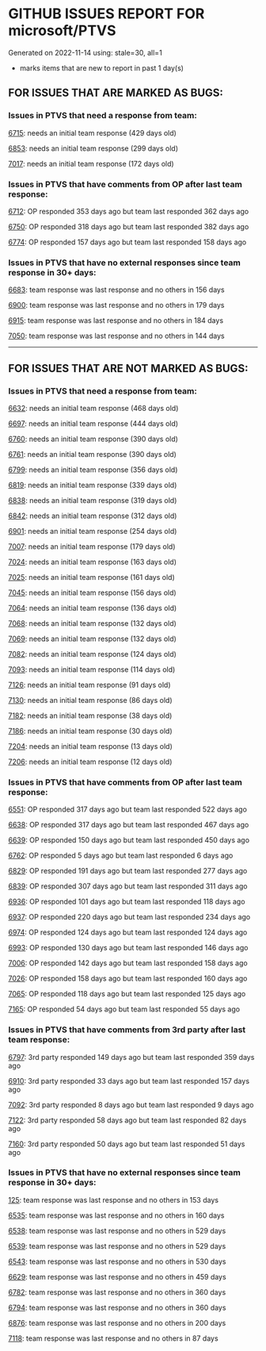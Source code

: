 
# GITHUB ISSUES REPORT FOR microsoft/PTVS


Generated on 2022-11-14 using: stale=30, all=1


* marks items that are new to report in past 1 day(s)


## FOR ISSUES THAT ARE MARKED AS BUGS:


### Issues in PTVS that need a response from team:


  [6715](https://github.com/microsoft/PTVS/issues/6715 "An error message &quot;This project &quot;PythonApplication3&quot; has a reference to a missing Conda environment &quot;env3&quot;&quot; always pops up when restart the VS."): needs an initial team response (429 days old)

  [6853](https://github.com/microsoft/PTVS/issues/6853 "Unable to install suggested module when using IPython interactive mode."): needs an initial team response (299 days old)

  [7017](https://github.com/microsoft/PTVS/issues/7017 "Intellisense forgets imports during editing"): needs an initial team response (172 days old)

### Issues in PTVS that have comments from OP after last team response:


  [6712](https://github.com/microsoft/PTVS/issues/6712 "The option &quot;Python/Native Debugging&quot; is missing."): OP responded 353 days ago but team last responded 362 days ago

  [6750](https://github.com/microsoft/PTVS/issues/6750 "An error pops up when run &quot;Django Check, Django Migrate, Django Create Superuser...&quot;. "): OP responded 318 days ago but team last responded 382 days ago

  [6774](https://github.com/microsoft/PTVS/issues/6774 "The Python installed from Microsoft Store couldn't view installed packages when first use the environment."): OP responded 157 days ago but team last responded 158 days ago

### Issues in PTVS that have no external responses since team response in 30+ days:


  [6683](https://github.com/microsoft/PTVS/issues/6683 "After deleting and re-creating, conda env will not appear in the list."): team response was last response and no others in 156 days

  [6900](https://github.com/microsoft/PTVS/issues/6900 "Python 3.10 fails to hit breakpoints when &quot;Native Code Debugging&quot; is enabled."): team response was last response and no others in 179 days

  [6915](https://github.com/microsoft/PTVS/issues/6915 "Can't hide navigation bar vs22"): team response was last response and no others in 184 days

  [7050](https://github.com/microsoft/PTVS/issues/7050 "An error was reported in the output window when creating the env."): team response was last response and no others in 144 days

---

## FOR ISSUES THAT ARE NOT MARKED AS BUGS:


### Issues in PTVS that need a response from team:


  [6632](https://github.com/microsoft/PTVS/issues/6632 "Publish Now in project properties should auto save first"): needs an initial team response (468 days old)

  [6697](https://github.com/microsoft/PTVS/issues/6697 "After adding the file as a link first, the file will not be added to the project."): needs an initial team response (444 days old)

  [6760](https://github.com/microsoft/PTVS/issues/6760 "Evaluates all the expressions in interactive windows ignore the Completion Mode setting."): needs an initial team response (390 days old)

  [6761](https://github.com/microsoft/PTVS/issues/6761 "It can not auto-detect but let you customize all parameters when add custom environment which install from Microsoft Store."): needs an initial team response (390 days old)

  [6799](https://github.com/microsoft/PTVS/issues/6799 "Python configuration hard coded into MSBuild config for CPython extension projects "): needs an initial team response (356 days old)

  [6819](https://github.com/microsoft/PTVS/issues/6819 "Unexpected error when adding python environment"): needs an initial team response (339 days old)

  [6838](https://github.com/microsoft/PTVS/issues/6838 "Unable to Create DjangoWebProject after following Configuration Read Me for setting up SuperUser: devenv.exe project issue tracker says:>"): needs an initial team response (319 days old)

  [6842](https://github.com/microsoft/PTVS/issues/6842 "Django functions in context menu can only be used once"): needs an initial team response (312 days old)

  [6901](https://github.com/microsoft/PTVS/issues/6901 "Live Share: A warning appears when joining a shared window via VS."): needs an initial team response (254 days old)

  [7007](https://github.com/microsoft/PTVS/issues/7007 "Project structure is not displayed in SE windows under non-administrators."): needs an initial team response (179 days old)

  [7024](https://github.com/microsoft/PTVS/issues/7024 "Python f-strings need syntax highlighting for expressions inside curly braces"): needs an initial team response (163 days old)

  [7025](https://github.com/microsoft/PTVS/issues/7025 "Could you please put CommandLineArguments into user-specific configuration file."): needs an initial team response (161 days old)

  [7045](https://github.com/microsoft/PTVS/issues/7045 "Failed to start a decorator and show potential decorators when type @."): needs an initial team response (156 days old)

  [7064](https://github.com/microsoft/PTVS/issues/7064 "Some intellisense don't work well in interactive window after writing some REPL commands"): needs an initial team response (136 days old)

  [7068](https://github.com/microsoft/PTVS/issues/7068 "reportMissingImports : Even if the module is successfully installed, a warning will still be displayed in the Error List window"): needs an initial team response (132 days old)

  [7069](https://github.com/microsoft/PTVS/issues/7069 "No response after reopening the Python Environments  window"): needs an initial team response (132 days old)

  [7082](https://github.com/microsoft/PTVS/issues/7082 "VS2022 Python Fonts and Colors Customization Regression from VS2019, Defies Microsoft Documentation"): needs an initial team response (124 days old)

  [7093](https://github.com/microsoft/PTVS/issues/7093 "Error: missing params.textDocument.text"): needs an initial team response (114 days old)

  [7126](https://github.com/microsoft/PTVS/issues/7126 "Creating python solution from existing python code fails for wsl based python project"): needs an initial team response (91 days old)

  [7130](https://github.com/microsoft/PTVS/issues/7130 "VS2022 Pytest + pytest-xdist unicode params issue"): needs an initial team response (86 days old)

  [7182](https://github.com/microsoft/PTVS/issues/7182 "How can i use mixed debugging with Python Environments"): needs an initial team response (38 days old)

  [7186](https://github.com/microsoft/PTVS/issues/7186 "LiveShare: The client can't join Live Share session successfully"): needs an initial team response (30 days old)

  [7204](https://github.com/microsoft/PTVS/issues/7204 "Add New Item in web template doesn't work."): needs an initial team response (13 days old)

  [7206](https://github.com/microsoft/PTVS/issues/7206 "The active environment doesn't change with the Cookiecutter Explorer is open"): needs an initial team response (12 days old)

### Issues in PTVS that have comments from OP after last team response:


  [6551](https://github.com/microsoft/PTVS/issues/6551 "Navigation bar is not working"): OP responded 317 days ago but team last responded 522 days ago

  [6638](https://github.com/microsoft/PTVS/issues/6638 "Refactor rename incorrect when the referenced method is defined in another project. "): OP responded 317 days ago but team last responded 467 days ago

  [6639](https://github.com/microsoft/PTVS/issues/6639 " IntelliSense does not work when changed SearchPath in PythonSettings.json file in open folder."): OP responded 150 days ago but team last responded 450 days ago

  [6762](https://github.com/microsoft/PTVS/issues/6762 "Unchecked &quot;Parameter information&quot; still has signature help."): OP responded 5 days ago but team last responded 6 days ago

  [6829](https://github.com/microsoft/PTVS/issues/6829 "IntelliSense which is modified manually does not work after restart the VS."): OP responded 191 days ago but team last responded 277 days ago

  [6839](https://github.com/microsoft/PTVS/issues/6839 "The type information displayed wrong for sys.exc_info with the latest typeshed"): OP responded 307 days ago but team last responded 311 days ago

  [6936](https://github.com/microsoft/PTVS/issues/6936 "Skip tests after clicking “Analyze Code Coverage”."): OP responded 101 days ago but team last responded 118 days ago

  [6937](https://github.com/microsoft/PTVS/issues/6937 "An error &quot;Cannot access a disposed object...&quot; pops up when save Python Project File."): OP responded 220 days ago but team last responded 234 days ago

  [6974](https://github.com/microsoft/PTVS/issues/6974 "No IntelliSense when import folder under the workspace."): OP responded 124 days ago but team last responded 124 days ago

  [6993](https://github.com/microsoft/PTVS/issues/6993 "Unexpected error pops up in the console when attach a running python.exe"): OP responded 130 days ago but team last responded 146 days ago

  [7006](https://github.com/microsoft/PTVS/issues/7006 "Live Share: The 'TerminalWindowPackage' package did not load correctly. "): OP responded 142 days ago but team last responded 158 days ago

  [7026](https://github.com/microsoft/PTVS/issues/7026 "No intellisense when from 'PYTHONPATH'"): OP responded 158 days ago but team last responded 160 days ago

  [7065](https://github.com/microsoft/PTVS/issues/7065 "How to step into Python stantandard library function?"): OP responded 118 days ago but team last responded 125 days ago

  [7165](https://github.com/microsoft/PTVS/issues/7165 "&quot;Ignore these local items&quot; doesn't work when first click"): OP responded 54 days ago but team last responded 55 days ago

### Issues in PTVS that have comments from 3rd party after last team response:


  [6797](https://github.com/microsoft/PTVS/issues/6797 "VS2022 no longer allows mapping file extensions to the Python editor"): 3rd party responded 149 days ago but team last responded 359 days ago

  [6910](https://github.com/microsoft/PTVS/issues/6910 "Python Editor - SendSelectionToInteractive not working on VS2022"): 3rd party responded 33 days ago but team last responded 157 days ago

  [7092](https://github.com/microsoft/PTVS/issues/7092 "Stub paths setting not observed"): 3rd party responded 8 days ago but team last responded 9 days ago

  [7122](https://github.com/microsoft/PTVS/issues/7122 "Can't debug Python in my application"): 3rd party responded 58 days ago but team last responded 82 days ago

  [7160](https://github.com/microsoft/PTVS/issues/7160 "Python function with stacked decorators using functools.cache hangs when run without debugging"): 3rd party responded 50 days ago but team last responded 51 days ago

### Issues in PTVS that have no external responses since team response in 30+ days:


  [125](https://github.com/microsoft/PTVS/issues/125 "Automatically attach to subprocesses when debugging"): team response was last response and no others in 153 days

  [6535](https://github.com/microsoft/PTVS/issues/6535 "There is no warning message before running the project even though the project contains error."): team response was last response and no others in 160 days

  [6538](https://github.com/microsoft/PTVS/issues/6538 "No static analysis suggestions in Interactive window."): team response was last response and no others in 529 days

  [6539](https://github.com/microsoft/PTVS/issues/6539 "Module changes in interactive window are not working"): team response was last response and no others in 529 days

  [6543](https://github.com/microsoft/PTVS/issues/6543 "No variables in Auto window when debug."): team response was last response and no others in 530 days

  [6629](https://github.com/microsoft/PTVS/issues/6629 "Django completions in html file does not work."): team response was last response and no others in 459 days

  [6782](https://github.com/microsoft/PTVS/issues/6782 "Syntax Highlighting for 'in', 'not in', and 'is' appears to be missing"): team response was last response and no others in 360 days

  [6794](https://github.com/microsoft/PTVS/issues/6794 "Live Share: The error &quot;'intelliCodeCppPackage' package did not load correctly&quot; pops up when join live share Session."): team response was last response and no others in 360 days

  [6876](https://github.com/microsoft/PTVS/issues/6876 "Extract method only works on one line and rename doesn't work at all"): team response was last response and no others in 200 days

  [7118](https://github.com/microsoft/PTVS/issues/7118 "IPython interactive mode always freezing"): team response was last response and no others in 87 days
